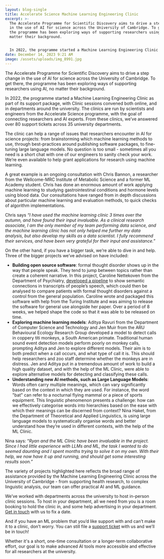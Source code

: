 ```yaml
---
layout: blog-single
title: Accelerate Science Machine Learning Engineering Clinic
excerpt: >-
  The Accelerate Programme for Scientific Discovery aims to drive a step change
  in the use of AI for science across the University of Cambridge. To get there,
  the programme has been exploring ways of supporting researchers using AI, no
  matter their background. 


  In 2022, the programme started a Machine Learning Engineering Clinic as part of its support package, with Clinic sessions convened both online, and in departments around the university. The clinics are run by scientists and engineers from the Accelerate Science programme, with the goal of connecting researchers and AI experts. From these clinics, we’ve answered over 80 support tickets across 35 university departments.
date: December 14, 2023 9:21 AM
image: /assets/uploads/img_8991.jpg
---
```

The Accelerate Programme for Scientific Discovery aims to drive a step change in the use of AI for science across the University of Cambridge. To get there, the programme has been exploring ways of supporting researchers using AI, no matter their background. 

In 2022, the programme started a Machine Learning Engineering Clinic as part of its support package, with Clinic sessions convened both online, and in departments around the university. The clinics are run by scientists and engineers from the Accelerate Science programme, with the goal of connecting researchers and AI experts. From these clinics, we’ve answered over 80 support tickets across 35 university departments. 

The clinic can help a range of issues that researchers encounter in AI for science projects: from brainstorming which machine learning methods to use, through best-practices around publishing software packages, to fine-tuning large language models. No question is too small - sometimes all you need is a short chat with one of our engineers to sanity check your work. We’re even available to help grant applications for research using machine learning.

A great example is an ongoing consultation with Chris Bannon, a researcher from the Wellcome-MRC Institute of Metabolic Science and a former ML Academy student. Chris has done an enormous amount of work applying machine learning to studying gastrointestinal conditions and hormone levels using blood data. Our consultations have ranged from in depth discussions about particular machine learning and evaluation methods, to quick checks of algorithm implementations.

Chris says *“I have used the machine learning clinic 3 times over the autumn, and have found their input invaluable. As a clinical research associate, I am the only member of my team performing data science, and the machine learning clinic has not only helped me further my data analysis, but also develop my skills as a data scientist. I fully recommend their services, and have been very grateful for their input and assistance.”*

On the other hand, if you have a bigger task, we’re able to dive in and help. Three of the bigger projects we’ve advised on have included:

* **Building open source software**: formal thought disorder shows up in the way that people speak. They tend to jump between topics rather than create a coherent narrative. In this project, Caroline Nettekoven from the Department of Psychiatry, [developed a pipeline](https://acceleratescience.github.io/2023/04/03/engineering-a-model-to-help-learn-more-about-schizophrenia.html) to show semantic connections in transcripts of people’s speech, which could then be analysed to compare patients with formal thought disorders against a control from the general population. Caroline wrote and packaged this software with help from the Turing Institute and was aiming to release the software for general use alongside her paper. Over a period of 8 weeks, we helped shape the code so that it was able to be released on time.
* **Exploring machine learning models**: Aditya Ravuri from the Department of Computer Science and Technology and Jen Muir from the ARU Behavioural Ecology Research Group developed a model to detect calls in coppery titi monkeys, a South American primate. Traditional human sound event detection models perform poorly on monkey calls, prompting Aditya and Jen to explore different models. Their aim is to both predict when a call occurs, and what type of call it is. This should help researchers and zoo staff determine whether the monkeys are in distress. Jen and Aditya put in a tremendous amount of work to build a high quality dataset, and with the help of the ML Clinic, were able to explore alternative models for detecting and classifying these calls.
* **Understanding new AI methods, such as Large Language Models**: Words often carry multiple meanings, which can vary significantly based on the context in which they are used. For instance, the word "bat" can refer to a nocturnal flying mammal or a piece of sports equipment. This linguistic phenomenon presents a challenge: how can we effectively categorise words into hierarchies based on the ease with which their meanings can be discerned from context? Nina Haket, from the Department of Theoretical and Applied Linguistics, is using large language models to systematically organise words and better understand how they’re used in different contexts, with the help of the ML Clinic.

Nina says: “*Ryan and the ML Clinic have been invaluable in the project. Since I had little experience with LLMs and ML, the task I wanted to do seemed daunting and I spent months trying to solve it on my own. With their help, we now have it up and running, and should get some interesting results soon.”*

The variety of projects highlighted here reflects the broad range of assistance provided by the Machine Learning Engineering Clinic across the University of Cambridge - from supporting health research, to complex linguistic analysis, our team can offer practical AI and ML guidance. 

We’ve worked with departments across the university to host in-person clinic sessions. To host in your department, all we need from you is a room booking to hold the clinic in, and some help advertising in your department. [Get in touch](mailto:accelerate-mle@cst.cam.ac.uk) with us to fix a date. 

And if you have an ML problem that you’d like support with and can’t make it to a clinic, don’t worry. You can still file a [support ticket](https://forms.office.com/Pages/ResponsePage.aspx?id=RQSlSfq9eUut41R7TzmG6SaVOxbmBOdAg9GzbnrB5IRUNDhIUjNCRkI0SjFaV1Y2VDRTR1pPWTNKOS4u) with us and we’ll be in touch! 

Whether it's a short, one-time consultation or a longer-term collaborative effort, our goal is to make advanced AI tools more accessible and effective for all researchers at the university.